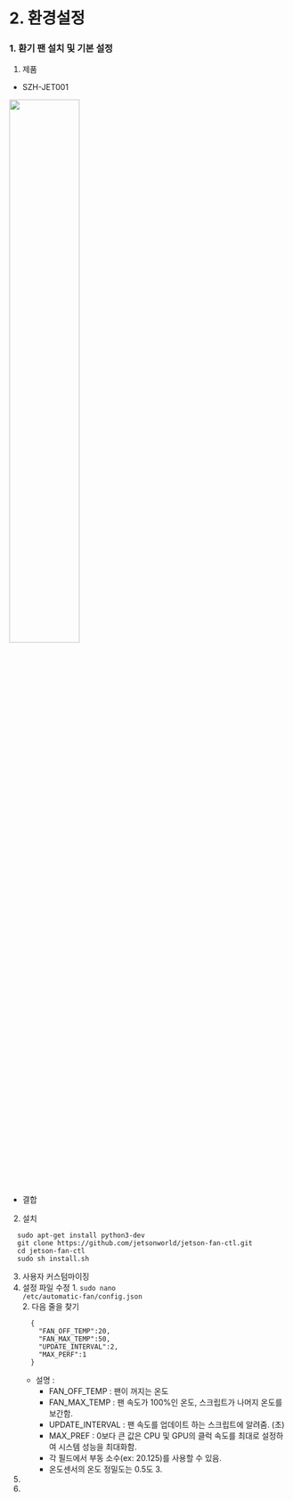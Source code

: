 # 2. 환경설정

### 1. 환기 팬 설치 및 기본 설정

1. 제품     
  - SZH-JET001
  <img src="https://user-images.githubusercontent.com/64456822/213380247-cb664092-55ec-42b3-9733-137d8c097860.JPG" width="50%" height="50%">
  
  - 결합
  

2. 설치
  ```
    sudo apt-get install python3-dev      
    git clone https://github.com/jetsonworld/jetson-fan-ctl.git       
    cd jetson-fan-ctl        
    sudo sh install.sh
  ```
3. 사용자 커스텀마이징
  1. 설정 파일 수정
    1. <code>sudo nano /etc/automatic-fan/config.json</code>      
    2. 다음 줄을 찾기
      ```
        { 
          "FAN_OFF_TEMP":20, 
          "FAN_MAX_TEMP":50, 
          "UPDATE_INTERVAL":2, 
          "MAX_PERF":1 
        }
      ```
      - 설명 :
        - FAN_OFF_TEMP : 팬이 꺼지는 온도    
        - FAN_MAX_TEMP : 팬 속도가 100%인 온도, 스크립트가 나머지 온도를 보간함.     
        - UPDATE_INTERVAL : 팬 속도를 업데이트 하는 스크립트에 알려줌. (초)        
        - MAX_PREF : 0보다 큰 값은 CPU 및 GPU의 클럭 속도를 최대로 설정하여 시스템 성능을 최대화함.      
        - 각 필드에서 부동 소수(ex: 20.125)를 사용할 수 있음.       
        - 온도센서의 온도 정밀도는 0.5도
    3. 
  2. 
4. 
       
